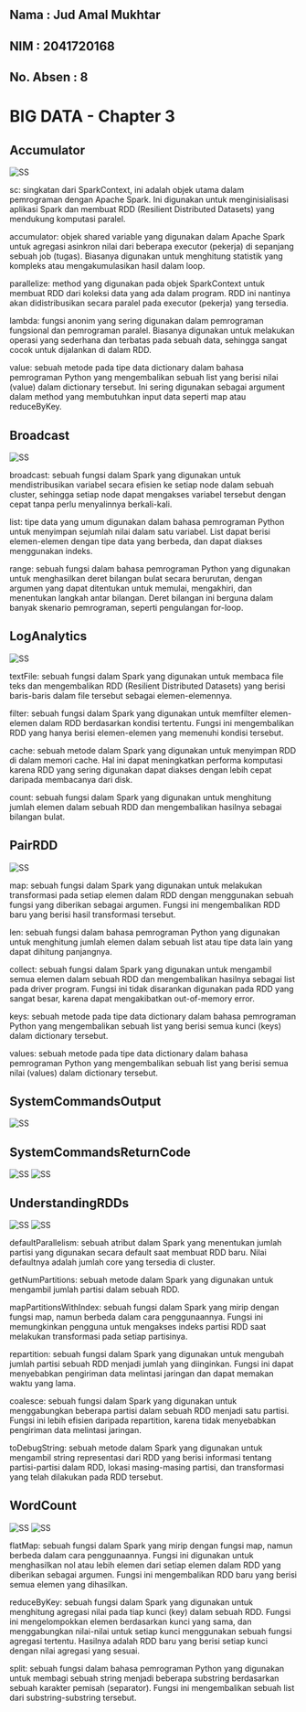 ## Nama      : Jud Amal Mukhtar
## NIM	     : 2041720168
## No. Absen : 8

# BIG DATA - Chapter 3

## Accumulator

![SS](img/01.png)

sc: singkatan dari SparkContext, ini adalah objek utama dalam pemrograman dengan Apache Spark. Ini digunakan untuk menginisialisasi aplikasi Spark dan membuat RDD (Resilient Distributed Datasets) yang mendukung komputasi paralel.

accumulator: objek shared variable yang digunakan dalam Apache Spark untuk agregasi asinkron nilai dari beberapa executor (pekerja) di sepanjang sebuah job (tugas). Biasanya digunakan untuk menghitung statistik yang kompleks atau mengakumulasikan hasil dalam loop.

parallelize: method yang digunakan pada objek SparkContext untuk membuat RDD dari koleksi data yang ada dalam program. RDD ini nantinya akan didistribusikan secara paralel pada executor (pekerja) yang tersedia.

lambda: fungsi anonim yang sering digunakan dalam pemrograman fungsional dan pemrograman paralel. Biasanya digunakan untuk melakukan operasi yang sederhana dan terbatas pada sebuah data, sehingga sangat cocok untuk dijalankan di dalam RDD.

value: sebuah metode pada tipe data dictionary dalam bahasa pemrograman Python yang mengembalikan sebuah list yang berisi nilai (value) dalam dictionary tersebut. Ini sering digunakan sebagai argument dalam method yang membutuhkan input data seperti map atau reduceByKey.

## Broadcast

![SS](img/02.png)

broadcast: sebuah fungsi dalam Spark yang digunakan untuk mendistribusikan variabel secara efisien ke setiap node dalam sebuah cluster, sehingga setiap node dapat mengakses variabel tersebut dengan cepat tanpa perlu menyalinnya berkali-kali.

list: tipe data yang umum digunakan dalam bahasa pemrograman Python untuk menyimpan sejumlah nilai dalam satu variabel. List dapat berisi elemen-elemen dengan tipe data yang berbeda, dan dapat diakses menggunakan indeks.

range: sebuah fungsi dalam bahasa pemrograman Python yang digunakan untuk menghasilkan deret bilangan bulat secara berurutan, dengan argumen yang dapat ditentukan untuk memulai, mengakhiri, dan menentukan langkah antar bilangan. Deret bilangan ini berguna dalam banyak skenario pemrograman, seperti pengulangan for-loop.

## LogAnalytics

![SS](img/03.png)

textFile: sebuah fungsi dalam Spark yang digunakan untuk membaca file teks dan mengembalikan RDD (Resilient Distributed Datasets) yang berisi baris-baris dalam file tersebut sebagai elemen-elemennya.

filter: sebuah fungsi dalam Spark yang digunakan untuk memfilter elemen-elemen dalam RDD berdasarkan kondisi tertentu. Fungsi ini mengembalikan RDD yang hanya berisi elemen-elemen yang memenuhi kondisi tersebut.

cache: sebuah metode dalam Spark yang digunakan untuk menyimpan RDD di dalam memori cache. Hal ini dapat meningkatkan performa komputasi karena RDD yang sering digunakan dapat diakses dengan lebih cepat daripada membacanya dari disk.

count: sebuah fungsi dalam Spark yang digunakan untuk menghitung jumlah elemen dalam sebuah RDD dan mengembalikan hasilnya sebagai bilangan bulat.

## PairRDD

![SS](img/05.png)

map: sebuah fungsi dalam Spark yang digunakan untuk melakukan transformasi pada setiap elemen dalam RDD dengan menggunakan sebuah fungsi yang diberikan sebagai argumen. Fungsi ini mengembalikan RDD baru yang berisi hasil transformasi tersebut.

len: sebuah fungsi dalam bahasa pemrograman Python yang digunakan untuk menghitung jumlah elemen dalam sebuah list atau tipe data lain yang dapat dihitung panjangnya.

collect: sebuah fungsi dalam Spark yang digunakan untuk mengambil semua elemen dalam sebuah RDD dan mengembalikan hasilnya sebagai list pada driver program. Fungsi ini tidak disarankan digunakan pada RDD yang sangat besar, karena dapat mengakibatkan out-of-memory error.

keys: sebuah metode pada tipe data dictionary dalam bahasa pemrograman Python yang mengembalikan sebuah list yang berisi semua kunci (keys) dalam dictionary tersebut.

values: sebuah metode pada tipe data dictionary dalam bahasa pemrograman Python yang mengembalikan sebuah list yang berisi semua nilai (values) dalam dictionary tersebut.

## SystemCommandsOutput

![SS](img/s01.png)

## SystemCommandsReturnCode

![SS](img/s02.png)
![SS](img/s03.png)

## UnderstandingRDDs

![SS](img/06.png)
![SS](img/07.png)

defaultParallelism: sebuah atribut dalam Spark yang menentukan jumlah partisi yang digunakan secara default saat membuat RDD baru. Nilai defaultnya adalah jumlah core yang tersedia di cluster.

getNumPartitions: sebuah metode dalam Spark yang digunakan untuk mengambil jumlah partisi dalam sebuah RDD.

mapPartitionsWithIndex: sebuah fungsi dalam Spark yang mirip dengan fungsi map, namun berbeda dalam cara penggunaannya. Fungsi ini memungkinkan pengguna untuk mengakses indeks partisi RDD saat melakukan transformasi pada setiap partisinya.

repartition: sebuah fungsi dalam Spark yang digunakan untuk mengubah jumlah partisi sebuah RDD menjadi jumlah yang diinginkan. Fungsi ini dapat menyebabkan pengiriman data melintasi jaringan dan dapat memakan waktu yang lama.

coalesce: sebuah fungsi dalam Spark yang digunakan untuk menggabungkan beberapa partisi dalam sebuah RDD menjadi satu partisi. Fungsi ini lebih efisien daripada repartition, karena tidak menyebabkan pengiriman data melintasi jaringan.

toDebugString: sebuah metode dalam Spark yang digunakan untuk mengambil string representasi dari RDD yang berisi informasi tentang partisi-partisi dalam RDD, lokasi masing-masing partisi, dan transformasi yang telah dilakukan pada RDD tersebut.

## WordCount

![SS](img/07.png)
![SS](img/08.png)

flatMap: sebuah fungsi dalam Spark yang mirip dengan fungsi map, namun berbeda dalam cara penggunaannya. Fungsi ini digunakan untuk menghasilkan nol atau lebih elemen dari setiap elemen dalam RDD yang diberikan sebagai argumen. Fungsi ini mengembalikan RDD baru yang berisi semua elemen yang dihasilkan.

reduceByKey: sebuah fungsi dalam Spark yang digunakan untuk menghitung agregasi nilai pada tiap kunci (key) dalam sebuah RDD. Fungsi ini mengelompokkan elemen berdasarkan kunci yang sama, dan menggabungkan nilai-nilai untuk setiap kunci menggunakan sebuah fungsi agregasi tertentu. Hasilnya adalah RDD baru yang berisi setiap kunci dengan nilai agregasi yang sesuai.

split: sebuah fungsi dalam bahasa pemrograman Python yang digunakan untuk membagi sebuah string menjadi beberapa substring berdasarkan sebuah karakter pemisah (separator). Fungsi ini mengembalikan sebuah list dari substring-substring tersebut.
